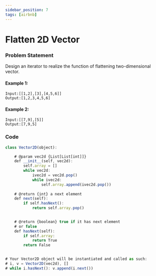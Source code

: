 ```yaml
---
sidebar_position: 7
tags: [airbnb]
---
```


# Flatten 2D Vector

### Problem Statement

Design an iterator to realize the function of flattening two-dimensional vector.

#### Example 1:

```
Input:[[1,2],[3],[4,5,6]]
Output:[1,2,3,4,5,6]
```

#### Example 2:

```
Input:[[7,9],[5]]
Output:[7,9,5]
```

### Code

```jsx title="Python"
class Vector2D(object):

    # @param vec2d {List[List[int]]}
    def __init__(self, vec2d):
        self.array = []
        while vec2d:
            ivec2d = vec2d.pop()
            while ivec2d:
                self.array.append(ivec2d.pop())
        
    # @return {int} a next element
    def next(self):
        if self.hasNext():
            return self.array.pop()
        

    # @return {boolean} true if it has next element
    # or false
    def hasNext(self):
        if self.array:
            return True
        return False
        

# Your Vector2D object will be instantiated and called as such:
# i, v = Vector2D(vec2d), []
# while i.hasNext(): v.append(i.next())
```